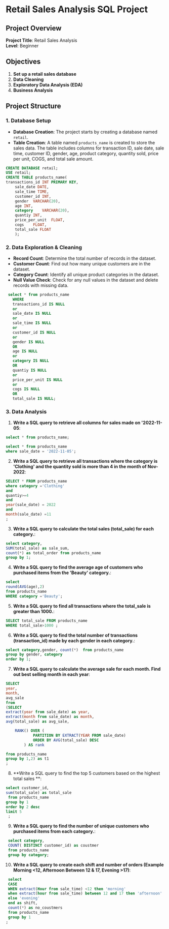 # Retail Sales Analysis SQL Project

## Project Overview

**Project Title**: Retail Sales Analysis  
**Level**: Beginner 

## Objectives

1. **Set up a retail sales database**
2. **Data Cleaning**
3. **Exploratory Data Analysis (EDA)**
4. **Business Analysis**

## Project Structure

### 1. Database Setup

- **Database Creation**: The project starts by creating a database named `retail`.
- **Table Creation**: A table named `products_name` is created to store the sales data. The table includes columns for transaction ID, sale date, sale time, customer ID, gender, age, product category, quantity sold, price per unit, COGS, and total sale amount.

```sql
CREATE DATABASE retail;
USE retail;
CREATE TABLE products_name(
transactions_id INT PRIMARY KEY,
	sale_date DATE,
    sale_time TIME,
    customer_id	INT,
    gender	VARCHAR(20),
    age	INT,
    category	VARCHAR(20),
    quantiy	INT,
    price_per_unit	FLOAT,
    cogs	FLOAT,
    total_sale FLOAT
    );
```

### 2. Data Exploration & Cleaning

- **Record Count**: Determine the total number of records in the dataset.
- **Customer Count**: Find out how many unique customers are in the dataset.
- **Category Count**: Identify all unique product categories in the dataset.
- **Null Value Check**: Check for any null values in the dataset and delete records with missing data.

```sql
 select * from products_name
   WHERE 
   transactions_id IS NULL
   or
   sale_date IS NULL
   or
   sale_time IS NULL
   or
   customer_id IS NULL
   or
   gender IS NULL
   OR
   age IS NULL
   or
   category IS NULL
   OR
   quantiy IS NULL
   or
   price_per_unit IS NULL
   or
   cogs IS NULL
   OR 
   total_sale IS NULL;
```

### 3. Data Analysis

1. **Write a SQL query to retrieve all columns for sales made on '2022-11-05**:
```sql
select * from products_name;

select * from products_name
where sale_date = '2022-11-05';
```

2. **Write a SQL query to retrieve all transactions where the category is 'Clothing' and the quantity sold is more than 4 in the month of Nov-2022**:
```sql
SELECT * FROM products_name
where category ='Clothing'
and
quantiy>=4
and 
year(sale_date) = 2022
and
month(sale_date) =11
;
```

3. **Write a SQL query to calculate the total sales (total_sale) for each category.**:
```sql
select category,
SUM(total_sale) as sale_sum,
count(*) as total_order from products_name
group by 1;
```

4. **Write a SQL query to find the average age of customers who purchased items from the 'Beauty' category.**:
```sql
select 
round(AVG(age),2)
from products_name
WHERE category ='Beauty';
```

5. **Write a SQL query to find all transactions where the total_sale is greater than 1000.**:
```sql
SELECT total_sale FROM products_name
WHERE total_sale>1000 ;
```

6. **Write a SQL query to find the total number of transactions (transaction_id) made by each gender in each category.**:
```sql
select category,gender, count(*)  from products_name
group by gender, category
order by 1;
```

7. **Write a SQL query to calculate the average sale for each month. Find out best selling month in each year**:
```sql
SELECT
year,
month,
avg_sale
from
(SELECT 
extract(year from sale_date) as year,
extract(month from sale_date) as month,
avg(total_sale) as avg_sale,

    RANK() OVER (
            PARTITION BY EXTRACT(YEAR FROM sale_date)
            ORDER BY AVG(total_sale) DESC
        ) AS rank

from products_name
group by 1,2) as t1
;
```

8. **Write a SQL query to find the top 5 customers based on the highest total sales **:
```sql
select customer_id, 
sum(total_sale) as total_sale
 from products_name
group by 1
order by 2 desc
limit 5
 ;
```

9. **Write a SQL query to find the number of unique customers who purchased items from each category.**:
```sql
 select category,
 COUNT( DISTINCT customer_id) as coustmer
 from products_name
 group by category;
```

10. **Write a SQL query to create each shift and number of orders (Example Morning <12, Afternoon Between 12 & 17, Evening >17)**:
```sql
 select 
 CASE
 WHEN extract(Hour from sale_time) <12 then 'morning'
 when extract(hour from sale_time) between 12 and 17 then 'afternoon'
 else 'evening'
 end as shift,
 count(*) as no_coustmers
 from products_name
 group by 1
;
```
